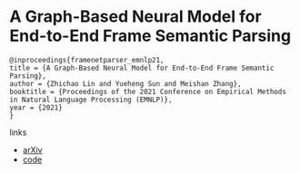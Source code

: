 # A Graph-Based Neural Model for End-to-End Frame Semantic Parsing

```
@inproceedings{framenetparser_emnlp21,
title = {A Graph-Based Neural Model for End-to-End Frame Semantic Parsing},
author = {Zhichao Lin and Yueheng Sun and Meishan Zhang},
booktitle = {Proceedings of the 2021 Conference on Empirical Methods in Natural Language Processing (EMNLP)},
year = {2021}
}
```

links
- [arXiv](https://arxiv.org/abs/2109.12319)
- [code](https://github.com/Ch4osMy7h/FramenetParser)
